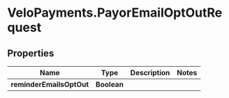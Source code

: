 # VeloPayments.PayorEmailOptOutRequest

## Properties

Name | Type | Description | Notes
------------ | ------------- | ------------- | -------------
**reminderEmailsOptOut** | **Boolean** |  | 


